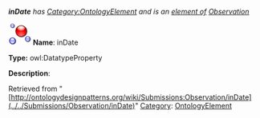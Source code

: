 ___inDate__ has [Category:OntologyElement](../../Category/OntologyElement "Category:OntologyElement") and is an [element of](../../Property/ElementOf "Property:ElementOf") [Observation](../../Submissions/Observation "Submissions:Observation")_


  




[![DatatypeProperty](../../images/thumb/a/a5/DatatypeProperty.gif/45px-DatatypeProperty.gif)](../../Image/DatatypeProperty.gif "DatatypeProperty")
__Name__: inDate 


__Type:__ owl:DatatypeProperty 


__Description__: 





Retrieved from "[http://ontologydesignpatterns.org/wiki/Submissions:Observation/inDate](../../Submissions/Observation/inDate)"
 [Category](http://ontologydesignpatterns.org/wiki/Special:Categories "Special:Categories"): [OntologyElement](../../Category/OntologyElement "Category:OntologyElement")